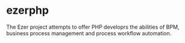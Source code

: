 ezerphp
=======

The Ezer project attempts to offer PHP developrs the abilities of BPM, business process management and process workflow automation.
